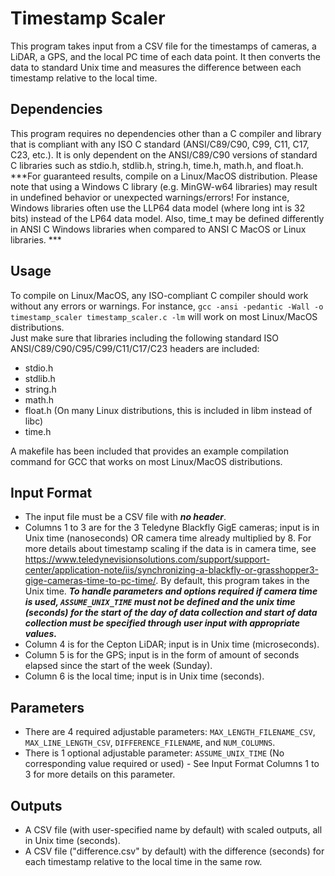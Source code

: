 # Timestamp Scaler
This program takes input from a CSV file for the timestamps of cameras, a LiDAR, a GPS, and the local PC time of each data point. It then converts the data to standard Unix time and measures the difference between each timestamp relative to the local time. 

## Dependencies
This program requires no dependencies other than a C compiler and library that is compliant with any ISO C standard (ANSI/C89/C90, C99, C11, C17, C23, etc.). It is only dependent on the ANSI/C89/C90 versions of standard C libraries such as stdio.h, stdlib.h, string.h, time.h, math.h, and float.h. ***For guaranteed results, compile on a Linux/MacOS distribution. Please note that using a Windows C library (e.g. MinGW-w64 libraries) may result in undefined behavior or unexpected warnings/errors! For instance, Windows libraries often use the LLP64 data model (where long int is 32 bits) instead of the LP64 data model. Also, time_t may be defined differently in ANSI C Windows libraries when compared to ANSI C MacOS or Linux libraries. ***

## Usage
To compile on Linux/MacOS, any ISO-compliant C compiler should work without any errors or warnings. For instance, `gcc -ansi -pedantic -Wall -o timestamp_scaler timestamp_scaler.c -lm` will work on most Linux/MacOS distributions.   
Just make sure that libraries including the following standard ISO ANSI/C89/C90/C95/C99/C11/C17/C23 headers are included: 
- stdio.h
- stdlib.h
- string.h
- math.h
- float.h (On many Linux distributions, this is included in libm instead of libc)
- time.h

A makefile has been included that provides an example compilation command for GCC that works on most Linux/MacOS distributions. 


## Input Format
- The input file must be a CSV file with ***no header***. 
- Columns 1 to 3 are for the 3 Teledyne Blackfly GigE cameras; input is in Unix time (nanoseconds) OR camera time already multiplied by 8. For more details about timestamp scaling if the data is in camera time, see https://www.teledynevisionsolutions.com/support/support-center/application-note/iis/synchronizing-a-blackfly-or-grasshopper3-gige-cameras-time-to-pc-time/. By default, this program takes in the Unix time. ***To handle parameters and options required if camera time is used, `ASSUME_UNIX_TIME` must not be defined and the unix time (seconds) for the start of the day of data collection and start of data collection must be specified through user input with appropriate values.*** 
- Column 4 is for the Cepton LiDAR; input is in Unix time (microseconds). 
- Column 5 is for the GPS; input is in the form of amount of seconds elapsed since the start of the week (Sunday). 
- Column 6 is the local time; input is in Unix time (seconds). 

## Parameters
- There are 4 required adjustable parameters: `MAX_LENGTH_FILENAME_CSV`, `MAX_LINE_LENGTH_CSV`, `DIFFERENCE_FILENAME`, and `NUM_COLUMNS`. 
- There is 1 optional adjustable parameter: `ASSUME_UNIX_TIME` (No corresponding value required or used) - See Input Format Columns 1 to 3 for more details on this parameter. 

## Outputs
- A CSV file (with user-specified name by default) with scaled outputs, all in Unix time (seconds). 
- A CSV file ("difference.csv" by default) with the difference (seconds) for each timestamp relative to the local time in the same row. 
